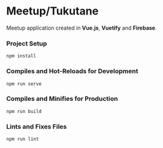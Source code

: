 # Meetup/Tukutane

Meetup application created in **Vue.js**, **Vuetify** and **Firebase**.

### Project Setup

`npm install`

### Compiles and Hot-Reloads for Development

`npm run serve`

### Compiles and Minifies for Production

`npm run build`

### Lints and Fixes Files

`npm run lint`
